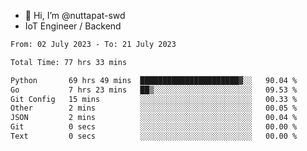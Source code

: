 - 👋 Hi, I’m @nuttapat-swd
- IoT Engineer / Backend

<!--START_SECTION:waka-->

```txt
From: 02 July 2023 - To: 21 July 2023

Total Time: 77 hrs 33 mins

Python       69 hrs 49 mins  ██████████████████████▓░░   90.04 %
Go           7 hrs 23 mins   ██▒░░░░░░░░░░░░░░░░░░░░░░   09.53 %
Git Config   15 mins         ░░░░░░░░░░░░░░░░░░░░░░░░░   00.33 %
Other        2 mins          ░░░░░░░░░░░░░░░░░░░░░░░░░   00.05 %
JSON         2 mins          ░░░░░░░░░░░░░░░░░░░░░░░░░   00.04 %
Git          0 secs          ░░░░░░░░░░░░░░░░░░░░░░░░░   00.00 %
Text         0 secs          ░░░░░░░░░░░░░░░░░░░░░░░░░   00.00 %
```

<!--END_SECTION:waka-->
